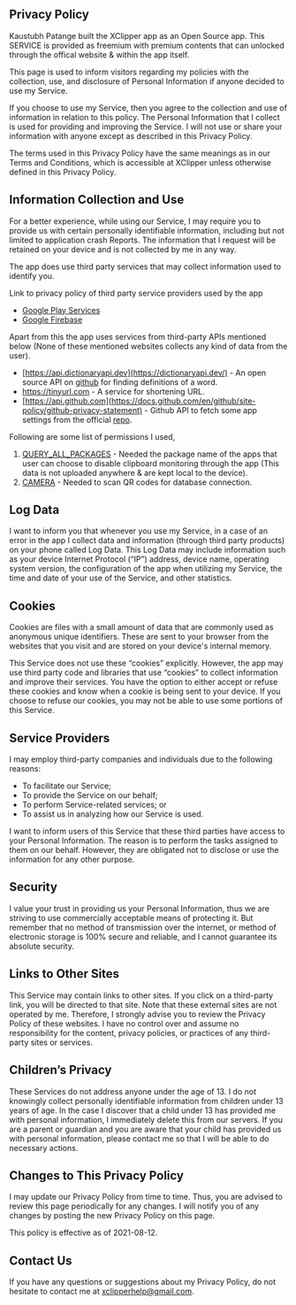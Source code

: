 ## **Privacy Policy**

<!-- Updated: 31/10/2021 -->

Kaustubh Patange built the XClipper app as an Open Source app. This SERVICE is provided as freemium with premium contents that can unlocked through the offical website & within the app itself.

This page is used to inform visitors regarding my policies with the collection, use, and disclosure of Personal Information if anyone decided to use my Service.

If you choose to use my Service, then you agree to the collection and use of information in relation to this policy. The Personal Information that I collect is used for providing and improving the Service. I will not use or share your information with anyone except as described in this Privacy Policy.

The terms used in this Privacy Policy have the same meanings as in our Terms and Conditions, which is accessible at XClipper unless otherwise defined in this Privacy Policy.

## **Information Collection and Use**

For a better experience, while using our Service, I may require you to provide us with certain personally identifiable information, including but not limited to application crash Reports. The information that I request will be retained on your device and is not collected by me in any way.

The app does use third party services that may collect information used to identify you.

Link to privacy policy of third party service providers used by the app

- [Google Play Services](https://www.google.com/policies/privacy/)
- [Google Firebase](https://firebase.google.com/support/privacy/)

Apart from this the app uses services from third-party APIs mentioned below (None of these mentioned websites collects any kind of data from the user).

- [https://api.dictionaryapi.dev](https://dictionaryapi.dev/) - An open source API on [github](https://github.com/meetDeveloper/freeDictionaryAPI) for finding definitions of a word.
- https://tinyurl.com - A service for shortening URL.
- [https://api.github.com](https://docs.github.com/en/github/site-policy/github-privacy-statement) - Github API to fetch some app settings from the official [repo](https://github.com/KaustubhPatange/XClipper).

Following are some list of permissions I used,

1. [QUERY_ALL_PACKAGES](https://developer.android.com/reference/android/Manifest.permission#QUERY_ALL_PACKAGES) - Needed the package name of the apps that user can choose to disable clipboard monitoring through the app (This data is not uploaded anywhere & are kept local to the device).
2. [CAMERA](https://developer.android.com/reference/android/Manifest.permission#CAMERA) - Needed to scan QR codes for database connection.

## **Log Data**

I want to inform you that whenever you use my Service, in a case of an error in the app I collect data and information (through third party products) on your phone called Log Data. This Log Data may include information such as your device Internet Protocol (“IP”) address, device name, operating system version, the configuration of the app when utilizing my Service, the time and date of your use of the Service, and other statistics.

## **Cookies**

Cookies are files with a small amount of data that are commonly used as anonymous unique identifiers. These are sent to your browser from the websites that you visit and are stored on your device's internal memory.

This Service does not use these “cookies” explicitly. However, the app may use third party code and libraries that use “cookies” to collect information and improve their services. You have the option to either accept or refuse these cookies and know when a cookie is being sent to your device. If you choose to refuse our cookies, you may not be able to use some portions of this Service.

## **Service Providers**

I may employ third-party companies and individuals due to the following reasons:

- To facilitate our Service;
- To provide the Service on our behalf;
- To perform Service-related services; or
- To assist us in analyzing how our Service is used.

I want to inform users of this Service that these third parties have access to your Personal Information. The reason is to perform the tasks assigned to them on our behalf. However, they are obligated not to disclose or use the information for any other purpose.

## **Security**

I value your trust in providing us your Personal Information, thus we are striving to use commercially acceptable means of protecting it. But remember that no method of transmission over the internet, or method of electronic storage is 100% secure and reliable, and I cannot guarantee its absolute security.

## **Links to Other Sites**

This Service may contain links to other sites. If you click on a third-party link, you will be directed to that site. Note that these external sites are not operated by me. Therefore, I strongly advise you to review the Privacy Policy of these websites. I have no control over and assume no responsibility for the content, privacy policies, or practices of any third-party sites or services.

## **Children’s Privacy**

These Services do not address anyone under the age of 13. I do not knowingly collect personally identifiable information from children under 13 years of age. In the case I discover that a child under 13 has provided me with personal information, I immediately delete this from our servers. If you are a parent or guardian and you are aware that your child has provided us with personal information, please contact me so that I will be able to do necessary actions.

## **Changes to This Privacy Policy**

I may update our Privacy Policy from time to time. Thus, you are advised to review this page periodically for any changes. I will notify you of any changes by posting the new Privacy Policy on this page.

This policy is effective as of 2021-08-12.

## **Contact Us**

If you have any questions or suggestions about my Privacy Policy, do not hesitate to contact me at xclipperhelp@gmail.com.
